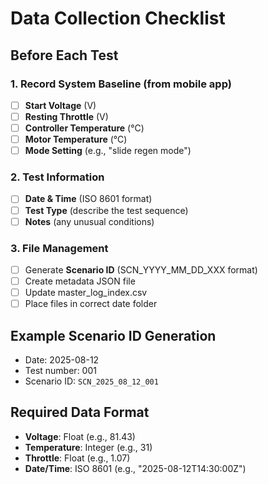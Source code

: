 # Data Collection Checklist

## Before Each Test

### 1. Record System Baseline (from mobile app)
- [ ] **Start Voltage** (V)
- [ ] **Resting Throttle** (V) 
- [ ] **Controller Temperature** (°C)
- [ ] **Motor Temperature** (°C)
- [ ] **Mode Setting** (e.g., "slide regen mode")

### 2. Test Information
- [ ] **Date & Time** (ISO 8601 format)
- [ ] **Test Type** (describe the test sequence)
- [ ] **Notes** (any unusual conditions)

### 3. File Management
- [ ] Generate **Scenario ID** (SCN_YYYY_MM_DD_XXX format)
- [ ] Create metadata JSON file
- [ ] Update master_log_index.csv
- [ ] Place files in correct date folder

## Example Scenario ID Generation
- Date: 2025-08-12
- Test number: 001
- Scenario ID: `SCN_2025_08_12_001`

## Required Data Format
- **Voltage**: Float (e.g., 81.43)
- **Temperature**: Integer (e.g., 31)
- **Throttle**: Float (e.g., 1.07)
- **Date/Time**: ISO 8601 (e.g., "2025-08-12T14:30:00Z")
